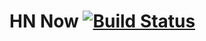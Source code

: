 # HN Now [![Build Status](https://app.bitrise.io/app/0e322cc13a143148/status.svg?token=NdlbEJm5T1-nrKBZ1hGYcg)](https://app.bitrise.io/app/0e322cc13a143148)
